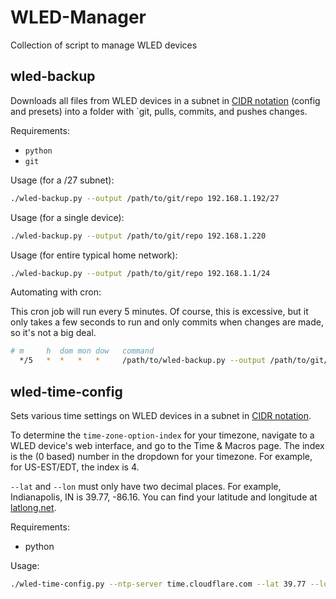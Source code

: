 # WLED-Manager

Collection of script to manage WLED devices


## wled-backup

Downloads all files from WLED devices in a subnet in [CIDR notation](https://www.ipaddressguide.com/cidr) (config and presets) into a folder with `git, pulls, commits, and pushes changes.

Requirements:
 * `python`
 * `git`

Usage (for a /27 subnet):
```bash
./wled-backup.py --output /path/to/git/repo 192.168.1.192/27
```

Usage (for a single device):
```bash
./wled-backup.py --output /path/to/git/repo 192.168.1.220
```

Usage (for entire typical home network):
```bash
./wled-backup.py --output /path/to/git/repo 192.168.1.1/24
```

Automating with cron:

This cron job will run every 5 minutes. Of course, this is excessive, but it only takes a few seconds to run and only commits when changes are made, so it's not a big deal.

```bash
# m     h  dom mon dow   command
  */5   *  *   *   *     /path/to/wled-backup.py --output /path/to/git/repo 192.168.1.192/27
```

## wled-time-config

Sets various time settings on WLED devices in a subnet in [CIDR notation](https://www.ipaddressguide.com/cidr).

To determine the `time-zone-option-index` for your timezone, navigate to a WLED device's web interface, and go to the Time & Macros page.  The index is the (0 based) number in the dropdown for your timezone. For example, for US-EST/EDT, the index is 4.

`--lat` and `--lon` must only have two decimal places. For example, Indianapolis, IN is 39.77, -86.16. You can find your latitude and longitude at [latlong.net](https://www.latlong.net/).

Requirements:
 * python

Usage:
```bash
./wled-time-config.py --ntp-server time.cloudflare.com --lat 39.77 --lon -86.16 --time-zone-option-index 4
```
